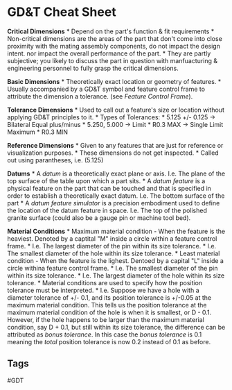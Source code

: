 # GD&T Cheat Sheet

**Critical Dimensions**
	* Depend on the part's function & fit requirements
	* Non-critical dimensions are the areas of the part that don't come into close proximity with the mating assembly components, do not impact the design intent. nor impact the overall performance of the part.
	* They are partly subjective; you likely to discuss the part in question with manfuacturing & engineering personnel to fully grasp the critical dimensions.

**Basic Dimensions**
	* Theoretically exact location or geometry of features.
	* Usually accompanied by a GD&T symbol and feature control frame to attribute the dimension a tolerance. (see *Feature Control Frame*).
	
**Tolerance Dimensions**
	* Used to call out a feature's size or location without applying GD&T principles to it.
	* Types of Tolerances:
		* 5.125 +/- 0.125 -> Bilateral Equal plus/minus
		* 5.250, 5.000 -> Limit
		* R0.3 MAX -> Single Limit Maximum
		* R0.3 MIN

**Reference Dimensions**
	* Given to any features that are just for reference or visualization purposes.
	* These dimensions do not get inspected.
	* Called out using parantheses, i.e. (5.125)

**Datums**
	* A *datum* is a theoretically exact plane or axis. I.e. The plane of the top surface of the table upon which a part sits.
	* A *datum feature* is a physical feature on the part that can be touched and that is specified in order to establish a theoretically exact datum. I.e. The bottom surface of the part
	* A *datum feature simulator* is a precision embodiment used to define the location of the datum feature in space. I.e. The top of the polished granite surface (could also be a gauge pin or machine tool bed).

**Material Conditions**
	* Maximum material condition - When the feature is the heaviest. Denoted by a captital "M" inside a circle within a feature control frame.
		* I.e. The largest diameter of the pin within its size tolerance.
		* I.e. The smallest diameter of the hole within its size tolerance.
	* Least material condition - When the feature is the lighest. Dentoed by a capital "L" inside a circle withina feature control frame.
		* I.e. The smallest diameter of the pin within its size tolerance.
		* I.e. The largest diameter of the hole within its size tolerance.
	* Material conditions are used to specify how the position tolerance must be interpreted.
		* I.e. Suppose we have a hole with a diameter tolerance of +/- 0.1, and its position tolerance is +/-0.05 at the maximum material condition. This tells us the position tolerance at the maximum material condition of the hole is when it is smallest, or D - 0.1. However, if the hole happens to be larger than the maximum material condition, say D + 0.1,  but still within its size tolerance, the difference can be attributed as *bonus tolerance*. In this case the *bonus tolerance* is 0.1 meaning the *total* position tolerance is now 0.2 instead of 0.1 as before.

## Tags
#GDT
